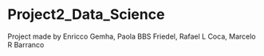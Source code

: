 # Project2_Data_Science
Project made by Enricco Gemha, Paola BBS Friedel, Rafael L Coca, Marcelo R Barranco
